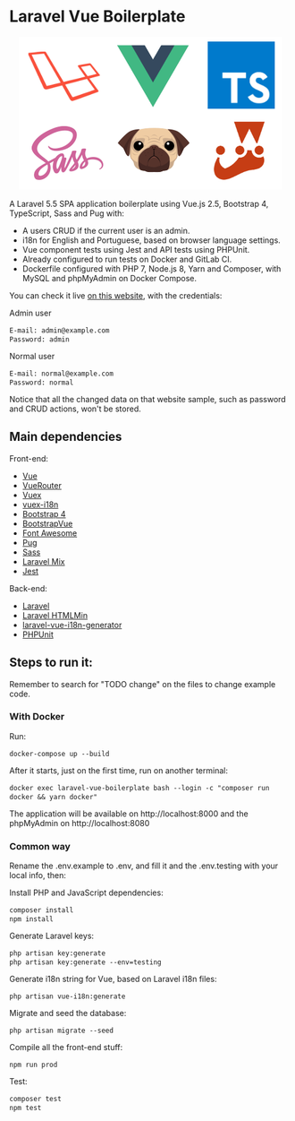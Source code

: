 # Laravel Vue Boilerplate

<p align="center">
  <img src="logo.png" />
</p>

A Laravel 5.5 SPA application boilerplate using Vue.js 2.5, Bootstrap 4, TypeScript, Sass and Pug with:

* A users CRUD if the current user is an admin.
* i18n for English and Portuguese, based on browser language settings.
* Vue component tests using Jest and API tests using PHPUnit.
* Already configured to run tests on Docker and GitLab CI.
* Dockerfile configured with PHP 7, Node.js 8, Yarn and Composer, with MySQL and phpMyAdmin on Docker Compose.

You can check it live [on this website](https://alefesouza.com/github/laravel-vue-boilerplate), with the credentials:

Admin user

    E-mail: admin@example.com
    Password: admin

Normal user

    E-mail: normal@example.com
    Password: normal

Notice that all the changed data on that website sample, such as password and CRUD actions, won't be stored.

## Main dependencies

Front-end:

* [Vue](https://github.com/vuejs/vue)
* [VueRouter](https://github.com/vuejs/vue-router)
* [Vuex](https://github.com/vuejs/vuex)
* [vuex-i18n](https://github.com/dkfbasel/vuex-i18n)
* [Bootstrap 4](https://github.com/twbs/bootstrap)
* [BootstrapVue](https://github.com/bootstrap-vue/bootstrap-vue/)
* [Font Awesome](https://github.com/FortAwesome/Font-Awesome)
* [Pug](https://github.com/pugjs/pug)
* [Sass](https://github.com/sass/node-sass)
* [Laravel Mix](https://github.com/JeffreyWay/laravel-mix)
* [Jest](https://github.com/facebook/jest)

Back-end:

* [Laravel](https://github.com/laravel/laravel)
* [Laravel HTMLMin](https://github.com/HTMLMin/Laravel-HTMLMin)
* [laravel-vue-i18n-generator](https://github.com/martinlindhe/laravel-vue-i18n-generator)
* [PHPUnit](https://github.com/sebastianbergmann/phpunit)

## Steps to run it:

Remember to search for "TODO change" on the files to change example code.

### With Docker

Run:

    docker-compose up --build

After it starts, just on the first time, run on another terminal:

    docker exec laravel-vue-boilerplate bash --login -c "composer run docker && yarn docker"

The application will be available on http://localhost:8000 and the phpMyAdmin on http://localhost:8080

### Common way

Rename the .env.example to .env, and fill it and the .env.testing with your local info, then:

Install PHP and JavaScript dependencies:

    composer install
    npm install

Generate Laravel keys:

    php artisan key:generate
    php artisan key:generate --env=testing

Generate i18n string for Vue, based on Laravel i18n files:

    php artisan vue-i18n:generate

Migrate and seed the database:

    php artisan migrate --seed

Compile all the front-end stuff:

    npm run prod

Test:

    composer test
    npm test
